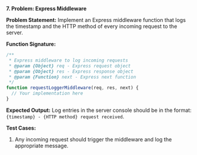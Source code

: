 **7. Problem: Express Middleware**

**Problem Statement:**
Implement an Express middleware function that logs the timestamp and the HTTP method of every incoming request to the server.

**Function Signature:**

```javascript
/**
 * Express middleware to log incoming requests
 * @param {Object} req - Express request object
 * @param {Object} res - Express response object
 * @param {Function} next - Express next function
 */
function requestLoggerMiddleware(req, res, next) {
  // Your implementation here
}
```

**Expected Output:**
Log entries in the server console should be in the format: `{timestamp} - {HTTP method} request received`.

**Test Cases:**

1. Any incoming request should trigger the middleware and log the appropriate message.